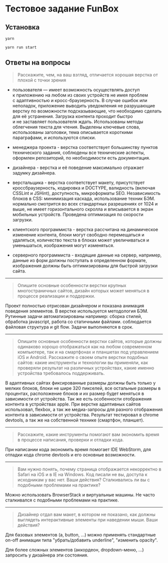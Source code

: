 # Тестовое задание FunBox

## Установка

    yarn
    
    yarn run start

## Ответы на вопросы

> Расскажите, чем, на ваш взгляд, отличается хорошая верстка от плохой с точки зрения

-   пользователя — имеет возможность осуществлять доступ к приложению на любом из своих устройств не имея проблем с адаптивностью и кросс-браузерность. В случае ошибок или неполадок, приложение выводить уведомления не разрушающие верстку по возможности подсказывающие, что необходимо сделать для её устранения. Загрузка контента проходит быстро и не заставляет пользователя ждать. Использованы методы облегчения текста для чтения. Выделены ключевые слова, использованы заголовки, тема описывается короткими параграфами, и используются списки.

-   менеджера проекта - верстка соответствует большинству пунктов технического задания, соблюдены все технические аспекты, оформлен репозиторий, по необходимости есть документация.

-   дизайнера - верстка и её поведение максимально отражает задумку дизайнера.

-   верстальщика - верстка соответствует макету, присутствует кроссбраузерность, кодировка и DOCTYPE, валидность (включая CSSLint и JSHint), доступность, микроформаты SEO. Независимость блоков в CSS: минимизация каскада, использование техник БЭМ. нормально смотрится во всех стандартных разрешениях от 1024 и выше, не имеет горизонтального скролла и вписывается в экран мобильных устройств. Проведена оптимизация по скорости загрузки.

-   клиентского программиста - верстка рассчитана на динамическое изменение контента, блоки могут свободно перемещаться и удаляться, количество текста в блоках может увеличиваться и уменьшаться, изображения могут изменяться.

-   серверного программиста - входящие данные на сервер, например, данные из форм должны поступать в определенном формате, изображения должны быть оптимизированы для быстрой загрузки сайта.

* * *

> Опишите основные особенности верстки крупных многостраничных сайтов, дизайн которых может меняться в процессе реализации и поддержки.

Проект полностью отрисован дизайнером и показана анимация поведения элементов. В верстке используется методология БЭМ. Рутинные задачи автоматизированы например: сборка стилей, обработка javascript, работа со статичными файлами. соблюдается файловая структура и git flow. Задачи выполняются в срок. 

* * *

> Опишите основные особенности верстки сайтов, которые должны одинаково хорошо отображаться как на любом современном компьютере, так и на смартфонах и планшетах под управлением iOS и Android. Расскажите о своем опыте верстки подобных сайтов: какие инструменты и технологии вы применяли, как проверяли результат на различных устройствах, какие именно устройства требовалось поддерживать.

В адаптивных сайтах фиксированные размеры должны быть только у мелких блоков, блоки не шире 320 пикселей, все остальные размеры в процентах, расположение блоков и их размер будет меняться в зависимости от устройства. Так же есть особенности отображения контента в устройствах apple. При верстке адаптивных сайтов использовал, flexbox, а так же медиа-запросы для разного отображения контента в зависимости от устройства. Результат тестировал в chrome devtools, а так же на собственной технике (смартфон, планшет).

* * *

> Расскажите, какие инструменты помогают вам экономить время в процессе написания, проверки и отладки кода.

При написании кода экономить время помогает IDE WebStorm, для отладки кода chrome devtools и его основные возможности.  

* * *

> Вам нужно понять, почему страница отображается некорректно в Safari на iOS и в IE на Windows. Код писали не вы, доступа к исходникам у вас нет. Ваши действия? Сталкивались ли вы с подобными проблемами на практике?

Можно использовать BrowserStack и виртуальные машины. Не часто сталкивался с подобными проблемами на практике.

* * *

> Дизайнер отдал вам макет, в котором не показано, как должны выглядеть интерактивные элементы при наведении мыши. Ваши действия?

Для базовых элементов (a, button, ...) можно применять стандартные on-off анимации типа "убрать/добавить underline", "изменить opacity".

Для более сложных элементов (аккордеон, dropdown-меню, ...) запросить у дизайнера эти состояния.


